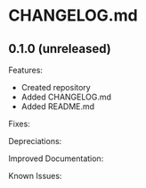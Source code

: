 # CHANGELOG.md

## 0.1.0 (unreleased)

Features:
  - Created repository
  - Added CHANGELOG.md
  - Added README.md

Fixes:

Depreciations:

Improved Documentation:

Known Issues:
